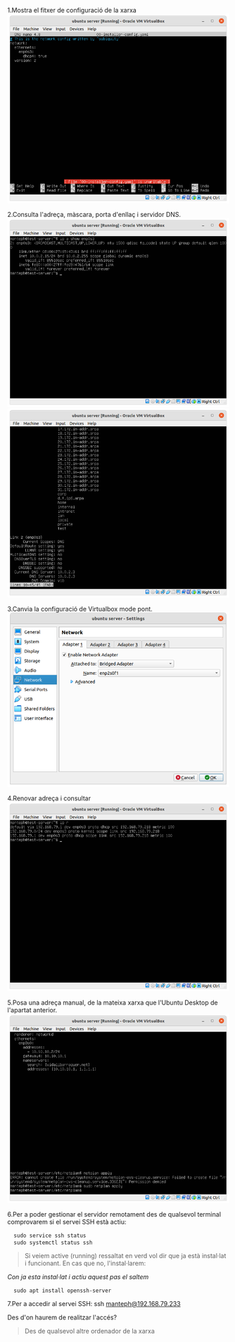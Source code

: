 1.Mostra el fitxer de configuració de la xarxa
![](https://github.com/manteph/modul1/blob/main/Documentaci%C3%B3/Instal%C2%B7lacio%20Ubuntu%20Server/Imatges/Screenshot%20from%202022-03-25%2019-01-31.png)

2.Consulta l'adreça, màscara, porta d'enllaç i servidor DNS.
![](https://github.com/manteph/modul1/blob/main/Documentaci%C3%B3/Instal%C2%B7lacio%20Ubuntu%20Server/Imatges/Screenshot%20from%202022-03-25%2019-42-53.png)
![](https://github.com/manteph/modul1/blob/main/Documentaci%C3%B3/Instal%C2%B7lacio%20Ubuntu%20Server/Imatges/Screenshot%20from%202022-03-25%2019-39-57.png)

3.Canvia la configuració de Virtualbox  mode pont.
![](https://github.com/manteph/modul1/blob/main/Documentaci%C3%B3/Instal%C2%B7lacio%20Ubuntu%20Server/Imatges/Screenshot%20from%202022-03-31%2015-27-26.png)

4.Renovar adreça i consultar
![](https://github.com/manteph/modul1/blob/main/Documentaci%C3%B3/Instal%C2%B7lacio%20Ubuntu%20Server/Imatges/Screenshot%20from%202022-03-25%2019-45-17.png)

5.Posa una adreça manual, de la mateixa xarxa que l'Ubuntu Desktop de l'apartat anterior.
![](https://github.com/manteph/modul1/blob/main/Documentaci%C3%B3/Instal%C2%B7lacio%20Ubuntu%20Server/Imatges/Screenshot%20from%202022-03-25%2019-57-49.png)

6.Per a poder gestionar el servidor  remotament des de qualsevol terminal comprovarem si el servei SSH està actiu:
```console
  sudo service ssh status
  sudo systemctl status ssh
  ```
  
  >Si veiem active (running) ressaltat en verd vol dir que ja està instal·lat i funcionant. En cas que no, l'instal·larem:
 
 *Con ja esta instal·lat i actiu aquest pas el saltem*
 
```console
  sudo apt install openssh-server
  ```
  
7.Per a accedir al servei SSH:
  ssh manteph@192.168.79.233

  Des d'on haurem de realitzar l'accés?
  >Des de qualsevol altre ordenador de la xarxa
